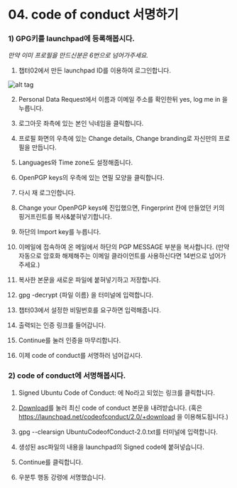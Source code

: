 # 04. code of conduct 서명하기

### 1) GPG키를 launchpad에 등록해봅시다.

*만약 이미 프로필을 만드신분은 6번으로 넘어가주세요.*

1) 챕터02에서 만든 launchpad ID를 이용하여 로그인합니다.

![alt tag](https://github.com/minwook-shin/ubuntu-korea-l10n-workshop/blob/master/pictures/%ED%9A%8C%EC%9B%90%EA%B0%80%EC%9E%85.PNG)

2) Personal Data Request에서 이름과 이메일 주소를 확인한뒤 yes, log me in 을 누릅니다.

3) 로그아웃 좌측에 있는 본인 닉네임을 클릭합니다.

4) 프로필 화면의 우측에 있는 Change details, Change branding로 자신만의 프로필을 만듭니다.

5) Languages와 Time zone도 설정해줍니다.

6) OpenPGP keys의 우측에 있는 연필 모양을 클릭합니다.

7) 다시 재 로그인합니다.

8) Change your OpenPGP keys에 진입했으면, Fingerprint 칸에 만들었던 키의 핑거프린트를 복사&붙혀넣기합니다.

9) 하단의 Import key를 누릅니다.

10) 이메일에 접속하여 온 메일에서 하단의 PGP MESSAGE 부분을 복사합니다. (만약 자동으로 암호화 해제해주는 이메일 클라이언트를 사용하신다면 14번으로 넘어가주세요.)

11) 복사한 본문을 새로운 파일에 붙혀넣기하고 저장합니다.

12) gpg -decrypt {파일 이름} 을 터미널에 입력합니다.

13) 챕터03에서 설정한 비밀번호를 요구하면 입력해줍니다.

14) 출력되는 인증 링크를 들어갑니다.

15) Continue를 눌러 인증을 마무리합니다.

16) 이제 code of conduct를 서명하러 넘어갑시다.

### 2) code of conduct에 서명해봅시다.

1) Signed Ubuntu Code of Conduct: 에 No라고 되었는 링크를 클릭합니다.

2) [Download](https://launchpad.net/codeofconduct/2.0/+download)를 눌러 최신 code of conduct 본문을 내려받습니다. (혹은 https://launchpad.net/codeofconduct/2.0/+download 을 이용해도됩니다.)

3) gpg --clearsign UbuntuCodeofConduct-2.0.txt를 터미널에 입력합니다.

4) 생성된 asc파일의 내용을 launchpad의 Signed code에 붙혀넣습니다.

5) Continue를 클릭합니다.

6) 우분투 행동 강령에 서명했습니다.
